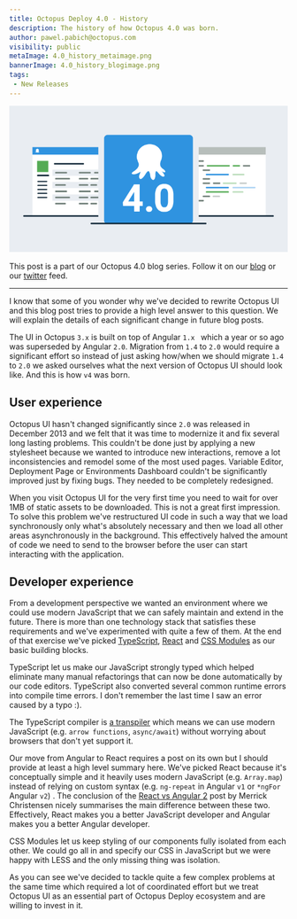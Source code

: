 ```yaml
---
title: Octopus Deploy 4.0 - History
description: The history of how Octopus 4.0 was born.
author: pawel.pabich@octopus.com
visibility: public
metaImage: 4.0_history_metaimage.png
bannerImage: 4.0_history_blogimage.png
tags:
 - New Releases
---
```


![Octopus 4.0 coming soon](4.0_history_blogimage.png)

This post is a part of our Octopus 4.0 blog series. Follow it on our [blog](https://octopus.com/blog) or our [twitter](https://twitter.com/octopusdeploy) feed.

---

I know that some of you wonder why we've decided to rewrite Octopus UI and this blog post tries to provide a high level answer to this question. We will explain the details of each significant change in future blog posts.

The UI in Octopus `3.x` is built on top of Angular `1.x ` which a year or so ago was superseded by Angular `2.0`. Migration from `1.4` to `2.0` would require a significant effort so instead of just asking how/when we should migrate `1.4` to `2.0` we asked ourselves what the next version of Octopus UI should look like. And this is how `v4` was born.

## User experience

Octopus UI hasn't changed significantly since `2.0` was released in December 2013 and we felt that it was time to modernize it and fix several long lasting problems. This couldn't be done just by applying a new stylesheet because we wanted to introduce new interactions, remove a lot inconsistencies and remodel some of the most used pages. Variable Editor, Deployment Page or Environments Dashboard couldn't be significantly improved just by fixing bugs. They needed to be completely redesigned.

When you visit Octopus UI for the very first time you need to wait for over 1MB of static assets to be downloaded. This is not a great first impression. To solve this problem we've restructured UI code in such a way that we load synchronously only what's absolutely necessary and then we load all other areas asynchronously in the background. This effectively halved the amount of code we need to send to the browser before the user can start interacting with the application.

## Developer experience

From a development perspective we wanted an environment where we could use modern JavaScript that we can safely maintain and extend in the future. There is more than one technology stack that satisfies these requirements and we've experimented with quite a few of them. At the end of that exercise we've picked [TypeScript](https://www.typescriptlang.org/), [React](https://reactjs.org/) and [CSS Modules](https://github.com/css-modules/css-modules) as our basic building blocks.

TypeScript let us make our JavaScript strongly typed which helped eliminate many manual refactorings that can now be done automatically by our code editors.  TypeScript also converted several common runtime errors into compile time errors. I don't remember the last time I saw an error caused by a typo :). 

The TypeScript compiler is [a transpiler](https://en.wikipedia.org/wiki/Source-to-source_compiler) which means we can use modern JavaScript (e.g. `arrow functions`, `async/await`) without worrying about browsers that don't yet support it. 

Our move from Angular to React requires a post on its own but I should provide at least a high level summary here. We've picked React because it's conceptually simple and it heavily uses modern JavaScript (e.g. `Array.map`) instead of relying on custom syntax (e.g. `ng-repeat`  in Angular `v1` or `*ngFor` Angular `v2`) .  The conclusion of the [React vs Angular 2](http://merrickchristensen.com/articles/react-vs-angular-2.html#my-conclusion) post by Merrick Christensen nicely summarises the main difference between these two. Effectively, React makes you a better JavaScript developer and Angular makes you a better Angular developer.

CSS Modules let us keep styling of our components fully isolated from each other. We could go all in and specify our CSS in JavaScript but we were happy with LESS and the only missing thing was isolation. 




As you can see we've decided to tackle quite a few complex problems at the same time which required a lot of coordinated effort but we treat Octopus UI as an essential part of Octopus Deploy ecosystem and are willing to invest in it. 
